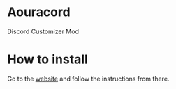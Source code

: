 # Aouracord
Discord Customizer Mod
# How to install
Go to the [website](https://JSpeightADev.github.io/aouracord.github.io) and follow the instructions from there.
